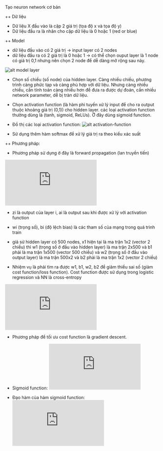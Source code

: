 Tạo neuron network cơ bản

++ Dữ liệu
- Dữ liệu X đầu vào là cặp 2 giá trị (tọa độ x và tọa độ y)
- Dữ liệu đầu ra là nhãn cho cặp dữ liệu là 0 hoặc 1 (red or blue)

++ Model
- dữ liệu đầu vào có 2 giá trị -> input layer có 2 nodes
- dữ liệu đầu ra có 2 giá trị là 0 hoặc 1 -> có thể chọn ouput layer là 1 node có giá trị 0,1 nhưng nên chọn 2 node để dễ dàng mở rộng sau này.

![alt model layer](http://www.wildml.com/wp-content/uploads/2015/09/nn-from-scratch-3-layer-network-1024x693.png)

- Chọn số chiều (số node) của hidden layer. Càng nhiều chiều, phương trình càng phức tạp và càng phù hợp với dữ liệu.  Nhưng càng nhiều chiều, cần tính toán càng nhiều hơn để đưa ra được dự đoán, cần nhiều network parameter, dễ bị tràn dữ liệu.

- Chọn activation function (là hàm phi tuyến xử lý input để cho ra output thuộc khoảng giá trị (0,1)) cho hidden layer. các loại activation function thường dùng là (tanh, sigmoid, ReLUs). Ở đây dùng sigmoid function.

- Đồ thị các loại activation function:
![alt activation-function](https://theclevermachine.files.wordpress.com/2014/09/nnet-error-functions2.png?w=700&h=352)

- Sử dụng thêm hàm softmax để xử lý giá trị ra theo kiểu xác suất

++ Phương pháp:
- Phương pháp sử dụng ở đây là forward propagation (lan truyền tiến)

![alt forward propagation](http://s0.wp.com/latex.php?latex=%5Cbegin%7Baligned%7D++z_1+%26+%3D+xW_1+%2B+b_1+%5C%5C++a_1+%26+%3D+%5Ctanh%28z_1%29+%5C%5C++z_2+%26+%3D+a_1W_2+%2B+b_2+%5C%5C++a_2+%26+%3D+%5Chat%7By%7D+%3D+%5Cmathrm%7Bsoftmax%7D%28z_2%29++%5Cend%7Baligned%7D&bg=ffffff&fg=000&s=0)

- zi là output của layer i, ai là output sau khi được xử lý với activation function
- wi (trọng số), bi (độ lệch bias) là các tham số của mạng trong quá trình train

- giả sử hidden layer có 500 nodes, x1 hiện tại là ma trận 1x2 (vector 2 chiều) thì w1 (trọng số ở đầu vào hidden layer) là ma trận 2x500 và b1 phải là ma trận 1x500 (vector 500 chiều) và w2 (trọng số ở đầu vào output layer) là ma trận 500x2 và b2 phải là ma trận 1x2 (vector 2 chiều)

- Nhiệm vụ là phải tìm ra được w1, b1, w2, b2 để giảm thiểu sai số (giảm cost function/loss function). Cost function được sử dụng trong logistic regression và NN là cross-entropy

![alt cross-entropy](http://s0.wp.com/latex.php?latex=%5Cbegin%7Baligned%7D++L%28y%2C%5Chat%7By%7D%29+%3D+-+%5Cfrac%7B1%7D%7BN%7D+%5Csum_%7Bn+%5Cin+N%7D+%5Csum_%7Bi+%5Cin+C%7D+y_%7Bn%2Ci%7D+%5Clog%5Chat%7By%7D_%7Bn%2Ci%7D++%5Cend%7Baligned%7D++&bg=ffffff&fg=000&s=0)

- Phương pháp để tối ưu cost function là gradient descent.

- Sigmoid function:
![alt sigmoid-function](https://s0.wp.com/latex.php?latex=%5CLarge%7B%5Cbegin%7Barray%7D%7Brcl%7D+g_%7B%5Ctext%7Blogistic%7D%7D%28z%29+%3D+%5Cfrac%7B1%7D%7B1+%2B+e%5E%7B-z%7D%7D%5Cend%7Barray%7D%7D&bg=ffffff&fg=4e4e4e&s=0)

- Đạo hàm của hàm sigmoid function:
![alt graidient of sigmoid function](https://s0.wp.com/latex.php?latex=%5CLarge%7B%5Cbegin%7Barray%7D%7Brcl%7D+g%27_%7B%5Ctext%7Blogistic%7D%7D%28z%29+%26%3D%26+%5Cfrac%7B%5Cpartial%7D%7B%5Cpartial+z%7D+%5Cleft+%28+%5Cfrac%7B1%7D%7B1+%2B+e%5E%7B-z%7D%7D%5Cright+%29+%5C%5C++%26%3D%26+%5Cfrac%7Be%5E%7B-z%7D%7D%7B%281+%2B+e%5E%7B-z%7D%29%5E2%7D+%5Ctext%7B%28chain+rule%29%7D+%5C%5C++%26%3D%26+%5Cfrac%7B1+%2B+e%5E%7B-z%7D+-+1%7D%7B%281+%2B+e%5E%7B-z%7D%29%5E2%7D+%5C%5C++%26%3D%26+%5Cfrac%7B1+%2B+e%5E%7B-z%7D%7D%7B%281+%2B+e%5E%7B-z%7D%29%5E2%7D+-+%5Cleft+%28+%5Cfrac%7B1%7D%7B1%2Be%5E%7B-z%7D%7D+%5Cright+%29%5E2+%5C%5C++%26%3D%26+%5Cfrac%7B1%7D%7B%281+%2B+e%5E%7B-z%7D%29%7D+-+%5Cleft+%28+%5Cfrac%7B1%7D%7B1%2Be%5E%7B-z%7D%7D+%5Cright+%29%5E2+%5C%5C++%26%3D%26+g_%7B%5Ctext%7Blogistic%7D%7D%28z%29-+g_%7B%5Ctext%7Blogistic%7D%7D%28z%29%5E2+%5C%5C++%26%3D%26+g_%7B%5Ctext%7Blogistic%7D%7D%28z%29%281+-+g_%7B%5Ctext%7Blogistic%7D%7D%28z%29%29+%5Cend%7Barray%7D%7D&bg=ffffff&fg=4e4e4e&s=0)

